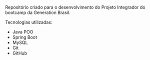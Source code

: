 Repositório criado para o desenvolvimento do Projeto Integrador do bootcamp da Generation Brasil.

Tecnologias utilizadas:

- Java POO
- Spring Boot
- MySQL
- Git
- GitHub
